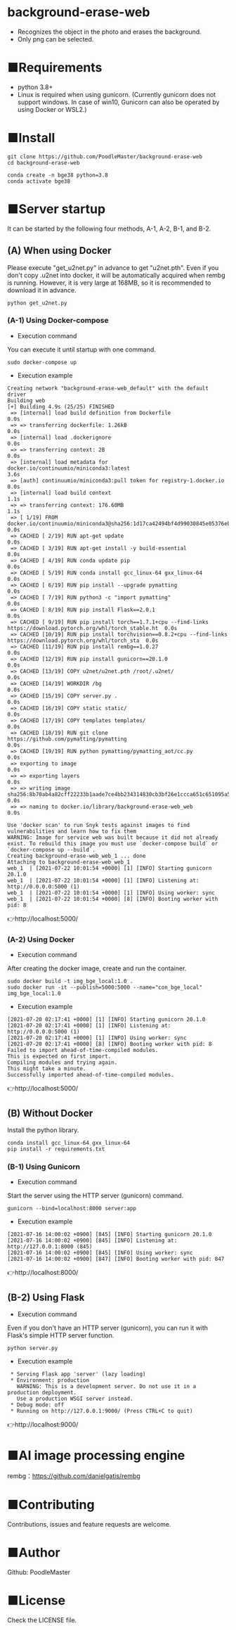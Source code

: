 # background-erase-web
- Recognizes the object in the photo and erases the background.
- Only png can be selected.

# ■Requirements
- python 3.8+
- Linux is required when using gunicorn. (Currently gunicorn does not support windows. In case of win10, Gunicorn can also be operated by using Docker or WSL2.)

# ■Install
```
git clone https://github.com/PoodleMaster/background-erase-web
cd background-erase-web
```
```
conda create -n bge38 python=3.8
conda activate bge38
```

# ■Server startup
It can be started by the following four methods, A-1, A-2, B-1, and B-2.

## (A) When using Docker
Please execute "get_u2net.py" in advance to get "u2net.pth".
Even if you don't copy .u2net into docker, it will be automatically acquired when rembg is running.
However, it is very large at 168MB, so it is recommended to download it in advance.
```
python get_u2net.py
```

### (A-1) Using Docker-compose
- Execution command

You can execute it until startup with one command.
```
sudo docker-compose up
```

- Execution example
```
Creating network "background-erase-web_default" with the default driver
Building web
[+] Building 4.9s (25/25) FINISHED
 => [internal] load build definition from Dockerfile                                                               0.0s
 => => transferring dockerfile: 1.26kB                                                                             0.0s
 => [internal] load .dockerignore                                                                                  0.0s
 => => transferring context: 2B                                                                                    0.0s
 => [internal] load metadata for docker.io/continuumio/miniconda3:latest                                           3.6s
 => [auth] continuumio/miniconda3:pull token for registry-1.docker.io                                              0.0s
 => [internal] load build context                                                                                  1.1s
 => => transferring context: 176.60MB                                                                              1.1s
 => [ 1/19] FROM docker.io/continuumio/miniconda3@sha256:1d17ca42494bf4d99030845e05376eb2d246b1ed5ee61afbbf2d1f8f  0.0s
 => CACHED [ 2/19] RUN apt-get update                                                                              0.0s
 => CACHED [ 3/19] RUN apt-get install -y build-essential                                                          0.0s
 => CACHED [ 4/19] RUN conda update pip                                                                            0.0s
 => CACHED [ 5/19] RUN conda install gcc_linux-64 gxx_linux-64                                                     0.0s
 => CACHED [ 6/19] RUN pip install --upgrade pymatting                                                             0.0s
 => CACHED [ 7/19] RUN python3 -c "import pymatting"                                                               0.0s
 => CACHED [ 8/19] RUN pip install Flask==2.0.1                                                                    0.0s
 => CACHED [ 9/19] RUN pip install torch==1.7.1+cpu --find-links https://download.pytorch.org/whl/torch_stable.ht  0.0s
 => CACHED [10/19] RUN pip install torchvision==0.8.2+cpu --find-links https://download.pytorch.org/whl/torch_sta  0.0s
 => CACHED [11/19] RUN pip install rembg==1.0.27                                                                   0.0s
 => CACHED [12/19] RUN pip install gunicorn==20.1.0                                                                0.0s
 => CACHED [13/19] COPY u2net/u2net.pth /root/.u2net/                                                              0.0s
 => CACHED [14/19] WORKDIR /bg                                                                                     0.0s
 => CACHED [15/19] COPY server.py .                                                                                0.0s
 => CACHED [16/19] COPY static static/                                                                             0.0s
 => CACHED [17/19] COPY templates templates/                                                                       0.0s
 => CACHED [18/19] RUN git clone https://github.com/pymatting/pymatting                                            0.0s
 => CACHED [19/19] RUN python pymatting/pymatting_aot/cc.py                                                        0.0s
 => exporting to image                                                                                             0.0s
 => => exporting layers                                                                                            0.0s
 => => writing image sha256:8b70ab4a82cff22233b1aade7ce4bb234314830cb3bf26e1ccca651c651095a5                       0.0s
 => => naming to docker.io/library/background-erase-web_web                                                        0.0s

Use 'docker scan' to run Snyk tests against images to find vulnerabilities and learn how to fix them
WARNING: Image for service web was built because it did not already exist. To rebuild this image you must use `docker-compose build` or `docker-compose up --build`.
Creating background-erase-web_web_1 ... done
Attaching to background-erase-web_web_1
web_1  | [2021-07-22 10:01:54 +0000] [1] [INFO] Starting gunicorn 20.1.0
web_1  | [2021-07-22 10:01:54 +0000] [1] [INFO] Listening at: http://0.0.0.0:5000 (1)
web_1  | [2021-07-22 10:01:54 +0000] [1] [INFO] Using worker: sync
web_1  | [2021-07-22 10:01:54 +0000] [8] [INFO] Booting worker with pid: 8
```
👉http://localhost:5000/

### (A-2) Using Docker
- Execution command

After creating the docker image, create and run the container.
```
sudo docker build -t img_bge_local:1.0 .
sudo docker run -it --publish=5000:5000 --name="con_bge_local" img_bge_local:1.0
```

- Execution example
```
[2021-07-20 02:17:41 +0000] [1] [INFO] Starting gunicorn 20.1.0
[2021-07-20 02:17:41 +0000] [1] [INFO] Listening at: http://0.0.0.0:5000 (1)
[2021-07-20 02:17:41 +0000] [1] [INFO] Using worker: sync
[2021-07-20 02:17:41 +0000] [8] [INFO] Booting worker with pid: 8
Failed to import ahead-of-time-compiled modules.
This is expected on first import.
Compiling modules and trying again.
This might take a minute.
Successfully imported ahead-of-time-compiled modules.
```
👉http://localhost:5000/

## (B) Without Docker
Install the python library.
```
conda install gcc_linux-64 gxx_linux-64
pip install -r requirements.txt
```

### (B-1) Using Gunicorn
- Execution command

Start the server using the HTTP server (gunicorn) command.
```
gunicorn --bind=localhost:8000 server:app
```

- Execution example
```
[2021-07-16 14:00:02 +0900] [845] [INFO] Starting gunicorn 20.1.0
[2021-07-16 14:00:02 +0900] [845] [INFO] Listening at: http://127.0.0.1:8000 (845)
[2021-07-16 14:00:02 +0900] [845] [INFO] Using worker: sync
[2021-07-16 14:00:02 +0900] [847] [INFO] Booting worker with pid: 847
```
👉http://localhost:8000/

## (B-2) Using Flask
- Execution command

Even if you don't have an HTTP server (gunicorn), you can run it with Flask's simple HTTP server function.
```
python server.py
```

- Execution example
``` 
 * Serving Flask app 'server' (lazy loading)
 * Environment: production
   WARNING: This is a development server. Do not use it in a production deployment.
   Use a production WSGI server instead.
 * Debug mode: off
 * Running on http://127.0.0.1:9000/ (Press CTRL+C to quit)
 ```
👉http://localhost:9000/

# ■AI image processing engine
rembg：https://github.com/danielgatis/rembg

# ■Contributing
Contributions, issues and feature requests are welcome.

# ■Author
Github: PoodleMaster

# ■License
Check the LICENSE file.
